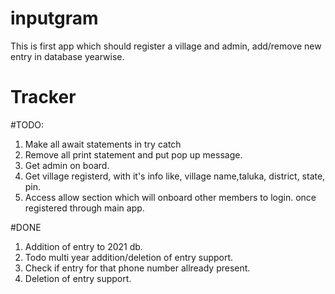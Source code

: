 # inputgram
This is first app which should register a village and admin, add/remove new entry in database yearwise.
# Tracker
#TODO:
1. Make all await statements in try catch
2. Remove all print statement and put pop up message.
1. Get admin on board.
2. Get village registerd, with it's info like, village name,taluka, district, state, pin.
3. Access allow section which will onboard other members to login. once registered through main app.


#DONE
1. Addition of entry to 2021 db.
2.  Todo multi year addition/deletion of entry support.
3. Check if entry for that phone number allready present.
4. Deletion of entry support.

